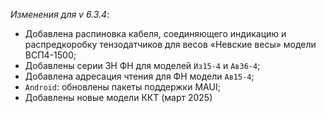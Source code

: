 _Изменения для v 6.3.4_:
- Добавлена распиновка кабеля, соединяющего индикацию и распредкоробку тензодатчиков для весов «Невские весы» модели ВСП4-1500;
- Добавлены серии ЗН ФН для моделей `Из15-4` и `Ав36-4`;
- Добавлена адресация чтения для ФН модели `Ав15-4`;
- `Android`: обновлены пакеты поддержки MAUI;
- Добавлены новые модели ККТ (март 2025)
